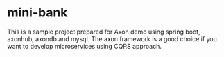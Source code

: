 # mini-bank
This is a sample project prepared for Axon demo using spring boot, axonhub, axondb and mysql. The axon framework is a good choice if you want to develop microservices using CQRS approach.

